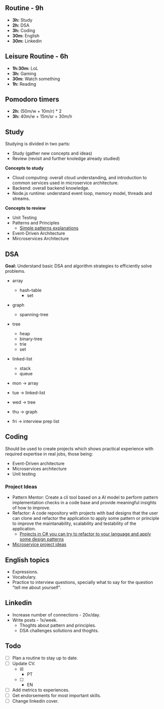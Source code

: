 ## Routine - 9h
- **3h:** Study
- **2h:** DSA
- **3h:** Coding
- **30m:** English
- **30m:** Linkedin

## Leisure Routine - 6h
- **1h:30m:** LoL
- **3h:** Gaming
- **30m:** Watch something
- **1h:** Reading

## Pomodoro timers
- **2h:** (50m/w + 10m/r) * 2
- **3h:** 40m/w + 15m/sr + 30m/lr

## Study
Studying is divided in two parts:
- Study (gather new concepts and ideas)
- Review (revisit and further knoledge already studied)
  
**Concepts to study**
- Cloud computing: overall cloud understanding, and introduction to common 
  services used in microservice architecture.
- Backend: overall backend knowledge.
- Node.js runtime: understand event loop, memory model, threads and 
  streams.
  
**Concepts to review**
- Unit Testing
- Patterns and Principles
  - [Simple patterns explanations](https://github.com/kamranahmedse/design-patterns-for-humans)
- Event-Driven Architecture
- Mircroservices Architecture

## DSA
**Goal:** Understand basic DSA and algorithm strategies to efficiently 
solve problems.

- array
  - hash-table
    - set
- graph
  - spanning-tree
- tree
  - heap
  - binary-tree
  - trie
  - set
- linked-list
  - stack
  - queue

- mon -> array
- tue -> linked-list
- wed -> tree
- thu -> graph
- fri -> interview prep list

## Coding
Should be used to create projects which shows practical experience with 
required expertise in real jobs, those being:
- Event-Driven architecture
- Microservices architecture
- Unit testing

### Project Ideas
- Pattern Mentor: Create a cli tool based on a AI model to perform pattern 
  implementation checks in a code base and provide meaningful insights of 
  how to improve.
- Refactor: A code repository with projects with bad designs that the user 
  can clone and refactor the application to apply some pattern or principle
  to improve the maintanability, scalability and testability of the 
  application.
  - [Projects in C# you can try to refactor to your language and apply some design patterns](https://github.com/dodyg/practical-aspnetcore)
- [Microservice project ideas](https://github.com/mjebrahimi/Awesome-Microservices-DotNet?tab=readme-ov-file#sample-projects)

## English topics
- Expressions.
- Vocabulary.
- Practice to interview questions, specially what to say for the question 
  "tell me about yourself".

## Linkedin
- Increase number of connections - 20x/day.
- Write posts - 1x/week.
  - Thoghts about pattern and principles.
  - DSA challenges sollutions and thoghts.
   
## Todo
- [ ] Plan a routine to stay up to date.
- [ ] Update CV.
   - [x] - PT
   - [ ] - EN
- [ ] Add metrics to experiences.
- [ ] Get endorsements for most important skills.
- [ ] Change linkedin cover.
